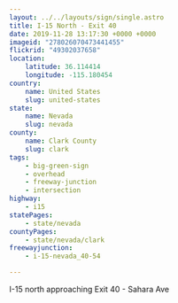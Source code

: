 ```yaml
---
layout: ../../layouts/sign/single.astro
title: I-15 North - Exit 40
date: 2019-11-28 13:17:30 +0000 +0000
imageid: "278026070473441455"
flickrid: "49302037658"
location:
    latitude: 36.114414
    longitude: -115.180454
country:
    name: United States
    slug: united-states
state:
    name: Nevada
    slug: nevada
county:
    name: Clark County
    slug: clark
tags:
    - big-green-sign
    - overhead
    - freeway-junction
    - intersection
highway:
    - i15
statePages:
    - state/nevada
countyPages:
    - state/nevada/clark
freewayjunction:
    - i-15-nevada_40-54

---
```

I-15 north approaching Exit 40 - Sahara Ave